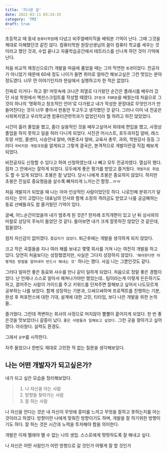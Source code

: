 ```yaml
---
title: '지나온 길'
date: 2022-03-11 03:24:15
category: 'TMI'
draft: true
---
```


초등학교 때 동네 ```컴퓨터학원```에 다녔고 비주얼베이직을 배워본 기억이 난다.
그때 그것을 제대로 이해했던것 같진 않다.
컴퓨터학원 원장선생님의 꿈이 컴퓨터 학교를 세우는 것이라고 했던 것과,
수업 끝나고 자율학습공간에서 테트리스를 신나게 하던 것이 기억에 난다. 

처음 비교적 제정신으로(?) 개발을 마음에 품었을 때는 그저 막연한 ```동경```이었다. 
전공자가 아니었기 때문에 60세 정도 나이가 들면 취미로 얼마간 해보고싶은 그런 멋있는 분야 정도였다.
너무 먼 이야기인지라 현실에서 실행하고자 한 적은 없었다. 

진짜로 이거다- 하고 꽝! 머릿속에 크나큰 희열로 다가왔던 순간은 플래시를 배우러 갔던 사설 학원에서 액션스크립트를 작성할 때였다. 
```IF문과 FOR문```을 배웠는데 처음으로 그것이 하나의 '명확하고 창조적인 언어'로 다가왔고
내가 작성한 문장대로 무엇인가가 만들어진다는 것이 너무 좋아서 한동안 두고두고 생각했던 것 같다. 
그러나 이미 내 전공은 사회복지였고 우리학교엔 컴퓨터관련학과가 없었던지라 뭘 하려고 하진 않았었다. 

시간이 흘러 졸업을 했고, 좀더 실용적인 것을 배우고싶어서 외대에 편입을 했고, 사정상 졸업을 하지 못하고 일을 하러 다니게 되었다. 
사진관 어시스트, 호두과자집 알바, 레스토랑 서빙, 콜센터, 시승안내 알바, 여론조사 알바, 교육사 총무, 과외, 학원강사 등등 
그러다 ```국비지원 개발과정```을 알게되고 그렇게 결국은, 본격적으로 개발이란걸 직접 해보게 되었다. 

비전공자도 신청할 수 있다고 하여 신청하였는데 나 빼고 모두 전공자였다. 
열심히 했다. 점차 그 안에서는 잘하게 되었다.
모두에게 좋은 평가를 받았고 즐거웠다. 
```개발자로 취업```도 할 수 있게 되었다. 
초봉은 참 낮았다. 당시 나에게 초봉은 중요하지 않았다.
하지만 초봉은 진실로 중요했음을 살수록 뼈저리게 느끼는건 함정...ㅠㅠ

처음 개발자가 되었을 때 나는 아마 인상적인 사람이었던듯 하다.
나로인해 분위기가 달라지는 것이 고맙다는 대표님의 인사와 함께 소정의 격려금도 받았고
나를 궁금해하는 동료 선배들과도 참 즐거웠던 기억이 있다. 

글쎄, 어느순간이었을까 내가 멈추게 된 것은?
한차례 조직개편이 있고 난 뒤 상사와의 마찰로 상당히 주눅이 들었던 것 같다. 
돌아보면 내가 크게 잘못하진 않았던 것 같은데, 힘들었다.

점차 자신감이 없어졌다. ```즐겁지가 않았다```. 
퇴근후에는 개발을 생각하게 되지 않았다. 


크고 작은 곡절들을 지나 여러 해를 보내고 몇몇 회사를 거쳐 나는 여전히 개발을 하고 있다.
당연히 처음보다는 성장했겠지만, 사실은 그다지 성장하지 않았다.
```'해야한다면 어떻게든 방법을 알아내어 반드시 해내는 것'``` 하나는 했다. 
사실 나는 그뿐인것도 같다. 


그러다 얼마전 좋은 동료와 사수를 만나 같이 일하게 되었다. 
처음으로 정말 좋은 경험이었다. 난 언제나 스스로 알아서 헤쳐나가야만 했었는데..
팀이라는게 이렇게 든든하기도 하고, 끌어주는 사람이 가이드를 주고 키워드를 던져주면
잘해보고 싶어서 나도모르게 공부하는 나를 보았다. 
함께 성장하는 기분과, 으쌰으쌰하며 프로젝트를 진행하는 기분, 완성 후 퍼포먼스에 대한 기대,
설계에 대한 고민, 티타임, 보다 나은 개발을 위한 논의들..

즐거웠다. 그런데 격변하는 회사의 사정으로 머지않아 뿔뿔이 흩어지게 되었다.
한 번 좋은것을 맛보았더니 갈증이 났다. 
```좋은 사람들과 일해보고 싶었다.``` 그런 곳을 찾아가고 싶어졌다.
아쉬웠다. 실력도 환경도. 

그래서 ```공부```를 시작한다.

자주 들었으나 한번도 제대로 고민한 적 없는 질문을 생각해보았다.

## 나는 어떤 개발자가 되고싶은가?

내가 되고 싶은 모습을 정리해보았다. 

> 1. 나 자신을 아는 사람
> 2. 방향을 찾아가는 사람
> 3. 잘 하는 사람

나 자신을 안다는 것은 내 자신이 무엇에 흥미를 느끼고 무엇을 잘하고 못하는지를 아는 것이라고 하겠다. 
방향이란 나에게 맞춰진 방향이기도 하며, 개발을 잘 하기위한 방향이기도 하다. 
잘 하는 것은 시간과 노력을 투자해야 함을 의미한다. 

개발은 이제 뗄래야 뗄 수 없는 나의 생업.
스스로에게 떳떳하도록 잘 해내고 싶다.

나 자신은 어떤 사람인가 
어떤 방향으로 갈 것인가 
어떻게 잘 할 것인가   

